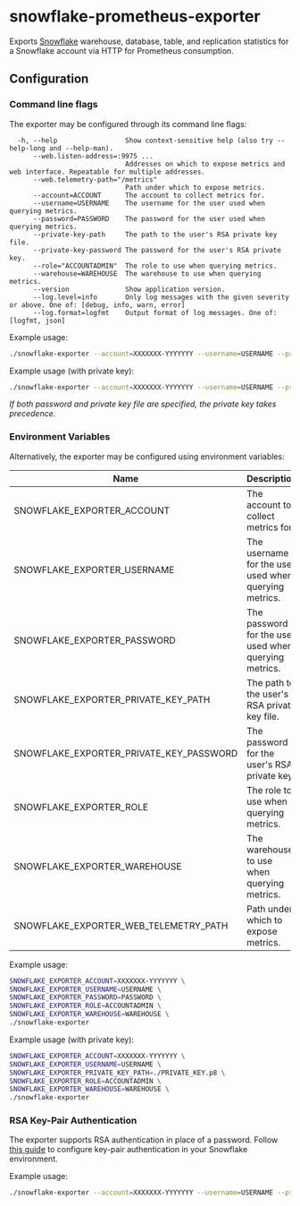 # snowflake-prometheus-exporter

Exports [Snowflake](www.snowflake.com) warehouse, database, table, and replication statistics for a Snowflake account via HTTP for Prometheus consumption.

## Configuration

### Command line flags

The exporter may be configured through its command line flags:

```
  -h, --help                 Show context-sensitive help (also try --help-long and --help-man).
      --web.listen-address=:9975 ...
                             Addresses on which to expose metrics and web interface. Repeatable for multiple addresses.
      --web.telemetry-path="/metrics"
                             Path under which to expose metrics.
      --account=ACCOUNT      The account to collect metrics for.
      --username=USERNAME    The username for the user used when querying metrics.
      --password=PASSWORD    The password for the user used when querying metrics.
      --private-key-path     The path to the user's RSA private key file.
      --private-key-password The password for the user's RSA private key.
      --role="ACCOUNTADMIN"  The role to use when querying metrics.
      --warehouse=WAREHOUSE  The warehouse to use when querying metrics.
      --version              Show application version.
      --log.level=info       Only log messages with the given severity or above. One of: [debug, info, warn, error]
      --log.format=logfmt    Output format of log messages. One of: [logfmt, json]
```

Example usage:

```sh
./snowflake-exporter --account=XXXXXXX-YYYYYYY --username=USERNAME --password=PASSWORD --warehouse=WAREHOUSE --role=ACCOUNTADMIN
```

Example usage (with private key):

```sh
./snowflake-exporter --account=XXXXXXX-YYYYYYY --username=USERNAME --private-key-path=./PRIVATE_KEY.p8 --warehouse=WAREHOUSE --role=ACCOUNTADMIN
```

_If both password and private key file are specified, the private key takes precedence._

### Environment Variables

Alternatively, the exporter may be configured using environment variables:

| Name                                    | Description                                           |
| --------------------------------------- | ----------------------------------------------------- |
| SNOWFLAKE_EXPORTER_ACCOUNT              | The account to collect metrics for.                   |
| SNOWFLAKE_EXPORTER_USERNAME             | The username for the user used when querying metrics. |
| SNOWFLAKE_EXPORTER_PASSWORD             | The password for the user used when querying metrics. |
| SNOWFLAKE_EXPORTER_PRIVATE_KEY_PATH     | The path to the user's RSA private key file.          |
| SNOWFLAKE_EXPORTER_PRIVATE_KEY_PASSWORD | The password for the user's RSA private key.          |
| SNOWFLAKE_EXPORTER_ROLE                 | The role to use when querying metrics.                |
| SNOWFLAKE_EXPORTER_WAREHOUSE            | The warehouse to use when querying metrics.           |
| SNOWFLAKE_EXPORTER_WEB_TELEMETRY_PATH   | Path under which to expose metrics.                   |

Example usage:

```sh
SNOWFLAKE_EXPORTER_ACCOUNT=XXXXXXX-YYYYYYY \
SNOWFLAKE_EXPORTER_USERNAME=USERNAME \
SNOWFLAKE_EXPORTER_PASSWORD=PASSWORD \
SNOWFLAKE_EXPORTER_ROLE=ACCOUNTADMIN \
SNOWFLAKE_EXPORTER_WAREHOUSE=WAREHOUSE \
./snowflake-exporter
```

Example usage (with private key):

```sh
SNOWFLAKE_EXPORTER_ACCOUNT=XXXXXXX-YYYYYYY \
SNOWFLAKE_EXPORTER_USERNAME=USERNAME \
SNOWFLAKE_EXPORTER_PRIVATE_KEY_PATH=./PRIVATE_KEY.p8 \
SNOWFLAKE_EXPORTER_ROLE=ACCOUNTADMIN \
SNOWFLAKE_EXPORTER_WAREHOUSE=WAREHOUSE \
./snowflake-exporter
```

### RSA Key-Pair Authentication

The exporter supports RSA authentication in place of a password. Follow [this guide](https://docs.snowflake.com/en/user-guide/key-pair-auth) to configure key-pair authentication in your Snowflake environment.

Example usage:

```sh
./snowflake-exporter --account=XXXXXXX-YYYYYYY --username=USERNAME --private-key-path=/PATH/TO/rsa_key.p8 --private-key-password=PASSWORD --warehouse=WAREHOUSE --role=ACCOUNTADMIN
```
